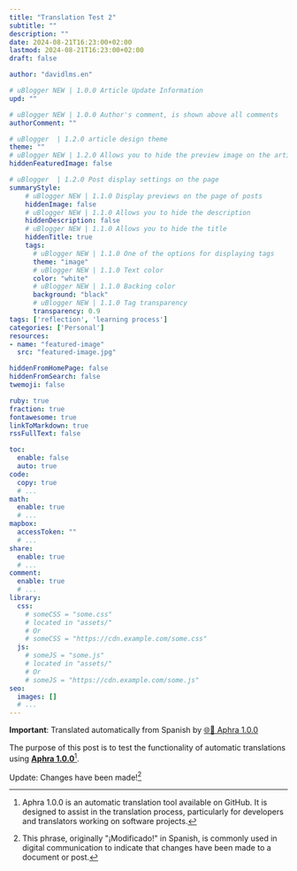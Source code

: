 ```yaml
---
title: "Translation Test 2"
subtitle: ""
description: ""
date: 2024-08-21T16:23:00+02:00
lastmod: 2024-08-21T16:23:00+02:00
draft: false

author: "davidlms.en"

# uBlogger NEW | 1.0.0 Article Update Information
upd: ""

# uBlogger NEW | 1.0.0 Author's comment, is shown above all comments
authorComment: ""

# uBlogger  | 1.2.0 article design theme
theme: ""
# uBlogger NEW | 1.2.0 Allows you to hide the preview image on the article page
hiddenFeaturedImage: false

# uBlogger  | 1.2.0 Post display settings on the page
summaryStyle:
    # uBlogger NEW | 1.1.0 Display previews on the page of posts
    hiddenImage: false
    # uBlogger NEW | 1.1.0 Allows you to hide the description
    hiddenDescription: false
    # uBlogger NEW | 1.1.0 Allows you to hide the title
    hiddenTitle: true
    tags:
      # uBlogger NEW | 1.1.0 One of the options for displaying tags
      theme: "image"
      # uBlogger NEW | 1.1.0 Text color
      color: "white"
      # uBlogger NEW | 1.1.0 Backing color
      background: "black"
      # uBlogger NEW | 1.1.0 Tag transparency
      transparency: 0.9
tags: ['reflection', 'learning process']
categories: ['Personal']
resources:
- name: "featured-image"
  src: "featured-image.jpg"

hiddenFromHomePage: false
hiddenFromSearch: false
twemoji: false

ruby: true
fraction: true
fontawesome: true
linkToMarkdown: true
rssFullText: false

toc:
  enable: false
  auto: true
code:
  copy: true
  # ...
math:
  enable: true
  # ...
mapbox:
  accessToken: ""
  # ...
share:
  enable: true
  # ...
comment:
  enable: true
  # ...
library:
  css:
    # someCSS = "some.css"
    # located in "assets/"
    # Or
    # someCSS = "https://cdn.example.com/some.css"
  js:
    # someJS = "some.js"
    # located in "assets/"
    # Or
    # someJS = "https://cdn.example.com/some.js"
seo:
  images: []
  # ...
---
```


**Important**: Translated automatically from Spanish by [🌐💬 Aphra 1.0.0](https://github.com/DavidLMS/aphra)

The purpose of this post is to test the functionality of automatic translations using [**Aphra 1.0.0**](https://github.com/DavidLMS/aphra)[^1].

Update: Changes have been made![^2]

[^1]: Aphra 1.0.0 is an automatic translation tool available on GitHub. It is designed to assist in the translation process, particularly for developers and translators working on software projects.

[^2]: This phrase, originally "¡Modificado!" in Spanish, is commonly used in digital communication to indicate that changes have been made to a document or post.